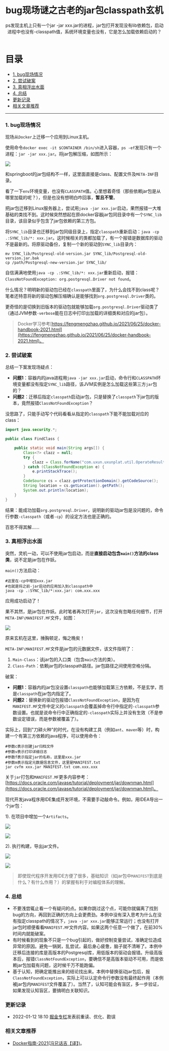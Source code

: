 ﻿---
layout: post
title: 'bug现场谜之古老的jar包classpath玄机'
subtitle: 'ps发现主机上只有一个jar -jar xxx.jar的进程，jar包打开发现没有lib依赖包，启动进程中也没有-classpath值，系统环境变量也没有，它是怎么加载依赖启动的？'
background: '/img/posts/bug-scene-old-jar-classpath-mystery.jpg'
comment: false
weixinurl: 'https://mp.weixin.qq.com/s/nQ7UTkpqFAbokAbt3AWG9A'
---

# 目录

- [1. bug现场情况](#1)
- [2. 尝试破案](#2)
- [3. 真相浮出水面](#3)
- [4. 总结](#4)
- [更新记录](#99)
- [相关文章推荐](#100)

---

<h3 id="1">1. bug现场情况</h3>

现场从`Docker`上迁移一个应用到Linux主机。

使用命令`docker exec -it $CONTAINER /bin/sh`进入容器，`ps -ef`发现只有一个进程：`jar -jar xxx.jar`。将jar包解压缩，如图所示：

![](/img/posts/common-jar-structure.jpg)

和springboot的jar包结构不一样，这里面直接是class、配置文件及`META-INF`目录。

看了一下`env`环境变量，也没有`CLASSPATH`值。心里想着奇怪（那些依赖jar包是从哪里加载的呢？），但是也没有想明白咋回事，**暂且不管**。

把jar包迁移到Linux服务器上，尝试用`java -jar xxx.jar`启动，果然报错一大堆基础的类找不到。这时候突然想起在原docker容器jar包同目录中有一个`SYNC_lib`目录，该目录似乎包含了jar包依赖的第三方包。

将`SYNC_lib`目录也迁移到jar包同级目录上，指定`classpath`重新启动：`java -cp .:SYNC_lib/*: xxx.jar`。这时候相关的类都加载了，有一个报错是数据库的驱动不是最新的。将原驱动备份，复制一个新的驱动到`SYNC_lib`目录内：

```shell
mv SYNC_lib/Postgresql-old-version.jar SYNC_lib/Postgresql-old-version.jar.bak
cp /path/Postgresql-new-version.jar SYNC_lib/
```

自信满满地使用`java -cp .:SYNC_lib/*: xxx.jar`重新启动，报错：`ClassNotFoundException: org.postgresql.Driver not found`。

什么情况？明明新的驱动包已经在`classpath`里面了，为什么会找不到class呢？笔者还特意将新的驱动包解压缩确认是能够找到`org.postgresql.Driver`类的。

更奇怪的是切换到旧版本的驱动包就能够加载`org.postgresql.Driver`驱动类了（通过JVM参数`-verbose`能在日志中打印出加载的详细类和对应的jar包）。

> Docker学习参考[https://fengmengzhao.github.io/2021/06/25/docker-handbook-2021.html](https://fengmengzhao.github.io/2021/06/25/docker-handbook-2021.html)。

<h3 id="2">2. 尝试破案</h3>

总结一下案发现场疑点：

- **问题1**：容器内的java进程用`java -jar xxx.jar`启动，命令行和`CLASSPATH`环境变量都没有指定`SYNC_lib`路径，该JVM实例是怎么加载这些第三方`jar`包的？
- **问题2**：迁移后指定`classpath`启动jar包，只是替换了`classpath`下jar包的版本，竟然报错`ClassNotFoundException`？

没思路了，只能手动写个代码看看从指定的`classpath`下能不能加载对应的class：

```java
import java.security.*;

public class FindClass {

    public static void main(String args[]) {
        Class<?> clazz = null;
        try {
            clazz = Class.forName("com.uxun.uxunplat.util.OperateResult");
        } catch (ClassNotFoundException e) {
            e.printStackTrace();
        }
        CodeSource cs = clazz.getProtectionDomain().getCodeSource();
        String location = cs.getLocation().getPath();
        System.out.println(location);
    }
}
```

结果：能成功加载`org.postgresql.Driver`，说明新的驱动jar包是没问题的，命令行参数`-classpath`（或者`-cp`）的设定方法也是正确的。

百思不得其解......

<h3 id="3">3. 真相浮出水面</h3>

突然，灵机一动，可以不使用jar包启动，而是**直接启动包含`main()`方法的class类**，说不定是jar包在作妖。

`main()`方法启动：

```shell
#这里在-cp中增加xxx.jar
#也就是将之前-jar启动的应用加入到classpath中
java -cp .:SYNC_lib/*:xxx.jar: com.xxx.xxx
```

应用成功启动了！

果不其然，是jar包在作妖。此时笔者再次打开`jar`，这次没有忽略任何细节，打开`META-INF\MANIFEST.MF`文件，如图：

![](/img/posts/common-jar-MANIFEST.jpg)

原来玄机在这里，捶胸顿足，悔之晚矣！

`META-INF\MANIFEST.MF`文件是jar包的元数据文件，该文件指明了：

1. `Main-Class`：该jar包的入口类（包含`main`方法的类）。
2. `Class-Path`：依赖jar包的classpath路径。jar包路径之间使用空格分隔。

破案：

- **问题1**：容器内的jar包没设置`classpath`也能够加载第三方依赖，不是玄学，而是`classpath`在jar包内指定了。
- **问题2**：替换新的驱动包报错`ClassNotFoundException`，是因为在`MANIFEST.MF`文件中定义的`classpath`会覆盖掉命令行中指定的`-classpath`参数设置。也就是说命令行中正确指定的`-classpath`实际上并没有生效（不是参数设定错误，而是参数被覆盖了）。

实际上，回到"刀耕火种"的时代，在没有构建工具（例如`ant`、`maven`等）时，构建一个有第三方依赖的java程序，可以使用命令：

```shell
#参数c表示创建jar归档文件
#参数v表示打印详细日志
#参数f表示指定jar的名称，这里是xxx.jar
#参数m表示指定元数据信息文件，这里是MANIFEST.txt
jar cvfm xxx.jar MANIFEST.txt com.xxx.xxx
```

关于`jar`打包和`MANIFEST.MF`更多内容参考：[https://docs.oracle.com/javase/tutorial/deployment/jar/downman.html](https://docs.oracle.com/javase/tutorial/deployment/jar/downman.html)。

现代开发java程序用IDE集成开发环境，不需要手动敲命令。例如，用IDEA导出一个jar包：

1). 在项目中增加一个`Artifacts`。

![](/img/posts/IDEA-export-jar-1.jpg)

![](/img/posts/IDEA-export-jar-2.jpg)

2). 执行构建，导出jar文件。

![](/img/posts/IDEA-export-jar-3.jpg)

![](/img/posts/IDEA-export-jar-4.jpg)

> 即使现代程序开发用IDE方便了很多，基础知识（如jar包中`MANIFEST`到底是什么？有什么作用？）的掌握有利于对编程体系的理解。

<h3 id="4">4. 总结</h3>

- 不要浅尝辄止看一个有疑问的点。如果你跳过这个点，可能你就偏离了找到bug的方向，再回到正确的方向上会更费劲。本例中没有深入思考为什么在没有指定classpath的情况下，`java -jar xxx.jar`能够正常运行；也没有打开jar包时顺便看看`MANIFEST.MF`文件内容。如果这两个任意一个做了，在前30%时间内就能破案。
- 有时候看到的现象不只是一个bug引起的，做好控制变量尝试，准确定位造成异常的原因。避免一锅粥，乱尝试，最后身心疲惫，脑子就不清晰了。本例中迁移后连接的库是高版本的Postgresql库，用低版本的驱动会报错。升级高版本后，报错`ClassNotFoundException`，要确信不是高版本驱动不可用，而是依赖jar包加载有问题，这时候千万不能跑偏。
- 基于认知，把确定能推出来的结论找出来。本例中替换驱动jar包后，报`ClassNotFoundException`，实际上可以认定命令行参数没有最终起作用（本例被jar包内`MANIFEST`文件覆盖了）。当然了，认知可能会有盲区，多一步验证，如果发现认知盲区，要搞明白关联知识。

<h3 id="99">更新记录</h3>

- 2022-01-12 18:10  [掘金专栏](https://juejin.cn/column/7049663804136751140)发表前重读、优化、勘误

<h3 id="100">相关文章推荐</h3>

- [Docker指南-2021(冯兄话吉【译】)](https://fengmengzhao.github.io/2021/06/25/docker-handbook-2021.html)。